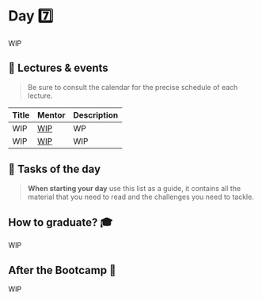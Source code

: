 # Day 7️⃣
WIP
## 🍿 Lectures & events
> Be sure to consult the calendar for the precise schedule of each lecture.

| Title | Mentor |  Description |
|-----------------|-----------------|-----------------|
|  WIP | <a href="" target="_blank"> WIP  </a> | WP
|  WIP | <a href="" target="_blank"> WIP </a> | WIP 
##  🧭 Tasks of the day
> **When starting your day** use this list as a guide, it contains all the material that you need to read and the challenges you need to tackle.


## How to graduate? 🎓
WIP
## After the Bootcamp 🚀
WIP